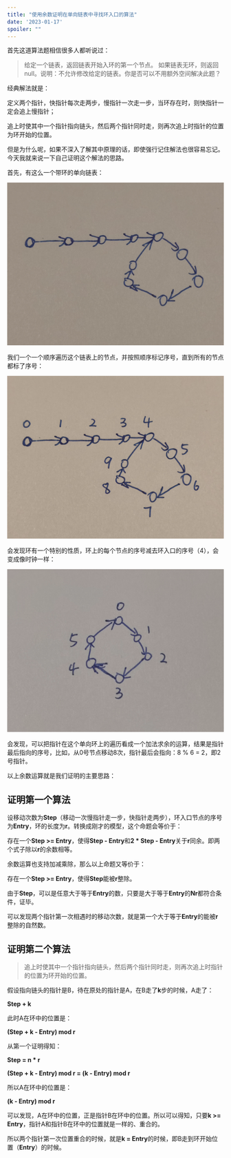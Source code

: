 ```yaml
---
title: "使用余数证明在单向链表中寻找环入口的算法"
date: '2023-01-17'
spoiler: ""
---
```


首先这道算法题相信很多人都听说过：

> 给定一个链表，返回链表开始入环的第一个节点。 如果链表无环，则返回 null。说明：不允许修改给定的链表。你是否可以不用额外空间解决此题？

经典解法就是：

定义两个指针，快指针每次走两步，慢指针一次走一步，当环存在时，则快指针一定会追上慢指针；

追上时使其中一个指针指向链头，然后两个指针同时走，则再次追上时指针的位置为环开始的位置。

但是为什么呢，如果不深入了解其中原理的话，即使强行记住解法也很容易忘记。今天我就来说一下自己证明这个解法的思路。

首先，有这么一个带环的单向链表：

![带环的单向链表](./linked-list-init.png)

我们一个一个顺序遍历这个链表上的节点，并按照顺序标记序号，直到所有的节点都标了序号：

![标记序号后](./linked-list-indexed.png)

会发现环有一个特别的性质，环上的每个节点的序号减去环入口的序号（4），会变成像时钟一样：

![环](./ring-indexed.png)

会发现，可以把指针在这个单向环上的遍历看成一个加法求余的运算，结果是指针最后指向的序号，比如，从0号节点移动8次，指针最后会指向：8 % 6 = 2，即2号指针。

以上余数运算就是我们证明的主要思路：

## 证明第一个算法

设移动次数为**Step**（移动一次慢指针走一步，快指针走两步），环入口节点的序号为**Entry**，环的长度为**r**。转换成刚才的模型，这个命题会等价于：

存在一个**Step >= Entry**，使得**Step - Entry**和**2 * Step - Entry**关于**r**同余。即两个式子除以**r**的余数相等。

余数运算也支持加减乘除，那么以上命题又等价于：

存在一个**Step >= Entry**，使得**Step**能被**r**整除。

由于**Step**，可以是任意大于等于**Entry**的数，只要是大于等于**Entry**的**Nr**都符合条件，证毕。

可以发现两个指针第一次相遇时的移动次数，就是第一个大于等于**Entry**的能被**r**整除的自然数。

## 证明第二个算法

> 追上时使其中一个指针指向链头，然后两个指针同时走，则再次追上时指针的位置为环开始的位置。

假设指向链头的指针是B，待在原处的指针是A，在B走了**k**步的时候，A走了：

**Step + k**

此时A在环中的位置是：

**(Step + k - Entry) mod r**

从第一个证明得知：

**Step = n * r**

**(Step + k - Entry) mod r = (k - Entry) mod r**

所以A在环中的位置是：

**(k - Entry) mod r**

可以发现，A在环中的位置，正是指针B在环中的位置。所以可以得知，只要**k >= Entry**，指针A和指针B在环中的位置就是一样的、重合的。

所以两个指针第一次位置重合的时候，就是**k = Entry**的时候，即B走到环开始位置（**Entry**）的时候。
